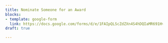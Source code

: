 ```yaml
---
title: Nominate Someone for an Award
blocks:
- template: google-form
  link: https://docs.google.com/forms/d/e/1FAIpQLScZdZXn4S4hDQIaMR691HvypeTMD6xEFx1c3Te7ef20alhb3Q/viewform?embedded=true
draft: true

---
```

